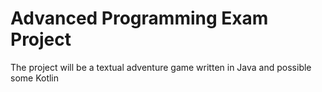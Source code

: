 # Advanced Programming Exam Project
The project will be a textual adventure game written in Java and possible some Kotlin
